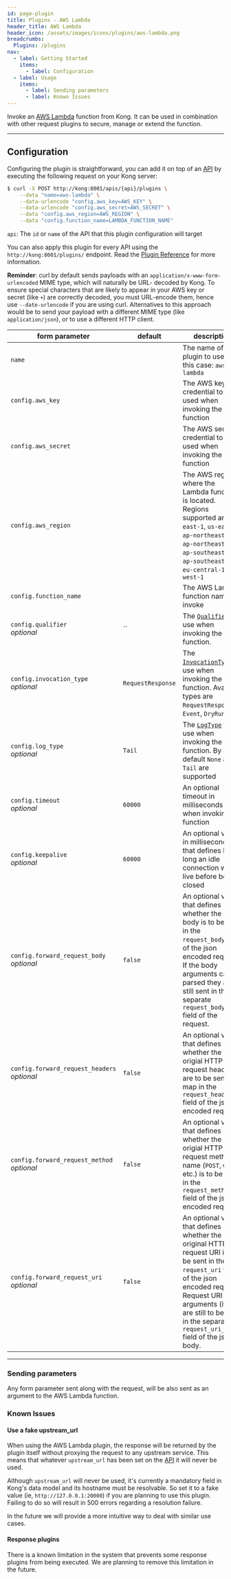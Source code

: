 ```yaml
---
id: page-plugin
title: Plugins - AWS Lambda
header_title: AWS Lambda
header_icon: /assets/images/icons/plugins/aws-lambda.png
breadcrumbs:
  Plugins: /plugins
nav:
  - label: Getting Started
    items:
      - label: Configuration
  - label: Usage
    items:
      - label: Sending parameters
      - label: Known Issues
---
```


Invoke an [AWS Lambda](https://aws.amazon.com/lambda/) function from Kong. It
can be used in combination with other request plugins to secure, manage or extend
the function.

----

## Configuration

Configuring the plugin is straightforward, you can add it on top of an
[API][api-object] by executing the following request on your Kong server:

```bash
$ curl -X POST http://kong:8001/apis/{api}/plugins \
    --data "name=aws-lambda" \
    --data-urlencode "config.aws_key=AWS_KEY" \
    --data-urlencode "config.aws_secret=AWS_SECRET" \
    --data "config.aws_region=AWS_REGION" \
    --data "config.function_name=LAMBDA_FUNCTION_NAME"
```

`api`: The `id` or `name` of the API that this plugin configuration will target

You can also apply this plugin for every API using the `http://kong:8001/plugins/`
endpoint. Read the [Plugin Reference](/docs/latest/admin-api/#add-plugin)
for more information.

**Reminder**: curl by default sends payloads with an
`application/x-www-form-urlencoded` MIME type, which will naturally be URL-
decoded by Kong. To ensure special characters that are likely to appear in your
AWS key or secret (like `+`) are correctly decoded, you must URL-encode them,
hence use `--date-urlencode` if you are using curl. Alternatives to this
approach would be to send your payload with a different MIME type (like
`application/json`), or to use a different HTTP client.

form parameter                             | default | description
---                                        | ---     | ---
`name`                                     |         | The name of the plugin to use, in this case: `aws-lambda`
`config.aws_key`                           |         | The AWS key credential to be used when invoking the function
`config.aws_secret`                        |         | The AWS secret credential to be used when invoking the function
`config.aws_region`                        |         | The AWS region where the Lambda function is located. Regions supported are: `us-east-1`, `us-east-2`, `ap-northeast-1`, `ap-northeast-2`, `ap-southeast-1`, `ap-southeast-2`, `eu-central-1`, `eu-west-1`
`config.function_name`                     |         | The AWS Lambda function name to invoke
`config.qualifier`<br>*optional*           | ``      | The [`Qualifier`](http://docs.aws.amazon.com/lambda/latest/dg/API_Invoke.html#API_Invoke_RequestSyntax) to use when invoking the function.
`config.invocation_type`<br>*optional*     | `RequestResponse` | The [`InvocationType`](http://docs.aws.amazon.com/lambda/latest/dg/API_Invoke.html#API_Invoke_RequestSyntax) to use when invoking the function. Available types are `RequestResponse`, `Event`, `DryRun`
`config.log_type`<br>*optional*            | `Tail`  | The [`LogType`](http://docs.aws.amazon.com/lambda/latest/dg/API_Invoke.html#API_Invoke_RequestSyntax) to use when invoking the function. By default `None` and `Tail` are supported
`config.timeout`<br>*optional*             | `60000` | An optional timeout in milliseconds when invoking the function
`config.keepalive`<br>*optional*           | `60000` | An optional value in milliseconds that defines how long an idle connection will live before being closed
`config.forward_request_body`<br>*optional*           | `false` | An optional value that defines whether the "raw" body is to be sent in the `request_body` field of the json encoded request. If the body arguments can be parsed they are still sent in the separate `request_body_args` field of the request.
`config.forward_request_headers`<br>*optional*           | `false` | An optional value that defines whether the origial HTTP request headers are to be sent as a map in the `request_headers` field of the json encoded request.
`config.forward_request_method`<br>*optional*           | `false` | An optional value that defines whether the origial HTTP request method name (`POST`, `GET` etc.) is to be sent in the `request_method` field of the json encoded request.
`config.forward_request_uri`<br>*optional*           | `false` | An optional value that defines whether the original HTTP request URI is to be sent in the `request_uri` field of the json encoded request. Request URI arguments (if any) are still to be sent in the separate `request_uri_args` field of the json body.
----

### Sending parameters

Any form parameter sent along with the request, will be also sent as an
argument to the AWS Lambda function.

### Known Issues

#### Use a fake upstream_url

When using the AWS Lambda plugin, the response will be returned by the plugin
itself without proxying the request to any upstream service. This means that
whatever `upstream_url` has been set on the [API][api-object] it will
never be used.

Although `upstream_url` will never be used, it's currently a mandatory field
in Kong's data model and its hostname must be resolvable. So set it to a
fake value (ie, `http://127.0.0.1:20000`) if you are planning to use this
plugin. Failing to do so will result in 500 errors regarding a resolution
failure.

In the future we will provide a more intuitive way to deal with similar
use cases.

#### Response plugins

There is a known limitation in the system that prevents some response plugins
from being executed. We are planning to remove this limitation in the future.

[api-object]: /docs/latest/admin-api/#api-object
[configuration]: /docs/latest/configuration
[consumer-object]: /docs/latest/admin-api/#consumer-object
[acl-associating]: /plugins/acl/#associating-consumers
[faq-authentication]: /about/faq/#how-can-i-add-an-authentication-layer-on-a-microservice/api?
